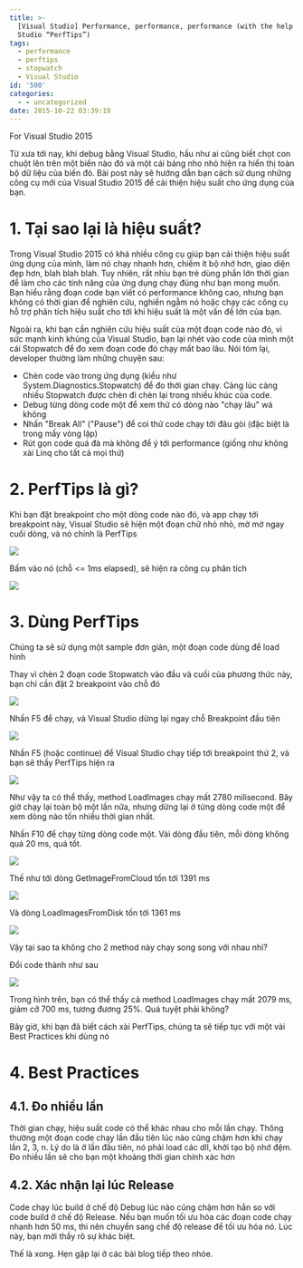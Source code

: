 ```yaml
---
title: >-
  [Visual Studio] Performance, performance, performance (with the help of Visual
  Studio “PerfTips”)
tags:
  - performance
  - perftips
  - stopwatch
  - Visual Studio
id: '500'
categories:
  - - uncategorized
date: 2015-10-22 03:39:19
---
```


For Visual Studio 2015

Từ xưa tới nay, khi debug bằng Visual Studio, hầu như ai cũng biết chọt con chuột lên trên một biến nào đó và một cái bảng nho nhỏ hiện ra hiển thị toàn bộ dữ liệu của biến đó. Bài post này sẽ hướng dẫn bạn cách sử dụng những công cụ mới của Visual Studio 2015 để cải thiện hiệu suất cho ứng dụng của bạn.
<!-- more -->

# 1. Tại sao lại là hiệu suất?

Trong Visual Studio 2015 có khá nhiều công cụ giúp bạn cải thiện hiệu suất ứng dụng của mình, làm nó chạy nhanh hơn, chiếm ít bộ nhớ hơn, giao diện đẹp hơn, blah blah blah. Tuy nhiên, rất nhìu bạn trẻ dùng phần lớn thời gian để làm cho các tính năng của ứng dụng chạy đúng như bạn mong muốn. Bạn hiểu rằng đoạn code bạn viết có performance không cao, nhưng bạn không có thời gian để nghiên cứu, nghiền ngẫm nó hoặc chạy các công cụ hỗ trợ phân tích hiệu suất cho tới khi hiệu suất là một vấn đề lớn của bạn.

Ngoài ra, khi bạn cần nghiên cứu hiệu suất của một đoạn code nào đó, vì sức mạnh kinh khủng của Visual Studio, bạn lại nhét vào code của mình một cái Stopwatch để đo xem đoạn code đó chạy mất bao lâu. Nói tóm lại, developer thường làm những chuyện sau:

*   Chèn code vào trong ứng dụng (kiểu như System.Diagnostics.Stopwatch) để đo thời gian chạy. Càng lúc càng nhiều Stopwatch được chèn đi chèn lại trong nhiều khúc của code.
*   Debug từng dòng code một để xem thử có dòng nào "chạy lâu" wá không
*   Nhấn "Break All" ("Pause") để coi thử code chạy tới đâu gòi (đặc biệt là trong mấy vòng lặp)
*   Rút gọn code quá đà mà không để ý tới performance (giống như không xài Linq cho tất cả mọi thứ)

# 2. PerfTips là gì?

Khi bạn đặt breakpoint cho một dòng code nào đó, và app chạy tới breakpoint này, Visual Studio sẽ hiện một đoạn chữ nhỏ nhỏ, mờ mờ ngay cuối dòng, và nó chính là PerfTips

![](https://farm6.staticflickr.com/5643/22190175850_d39fa83775_o.png)

Bấm vào nó (chỗ <= 1ms elapsed), sẽ hiện ra công cụ phân tích

![](https://farm6.staticflickr.com/5816/22190283100_3900ce5068_o.png)

# 3. Dùng PerfTips

Chúng ta sẽ sử dụng một sample đơn giản, một đoạn code dùng để load hình

Thay vì chèn 2 đoạn code Stopwatch vào đầu và cuối của phương thức này, bạn chỉ cần đặt 2 breakpoint vào chỗ đó

![](https://farm6.staticflickr.com/5713/22378430175_006386fcd1_o.png)

Nhấn F5 để chạy, và Visual Studio dừng lại ngay chỗ Breakpoint đầu tiên

![](https://farm1.staticflickr.com/570/22190464430_6f893119e5_o.png)

Nhấn F5 (hoặc continue) để Visual Studio chạy tiếp tới breakpoint thứ 2, và bạn sẽ thấy PerfTips hiện ra

![](https://farm1.staticflickr.com/683/22190602900_3927a739c8_o.png)

Như vậy ta có thể thấy, method LoadImages chạy mất 2780 milisecond. Bây giờ chạy lại toàn bộ một lần nữa, nhưng dừng lại ở từng dòng code một để xem dòng nào tốn nhiều thời gian nhất.

Nhấn F10 để chạy từng dòng code một. Vài dòng đầu tiên, mỗi dòng không quá 20 ms, quá tốt.

![](https://farm1.staticflickr.com/688/22352672686_50a793488b_o.png)

Thế như tới dòng GetImageFromCloud tốn tới 1391 ms

![](https://farm6.staticflickr.com/5791/22352751386_5a52119746_o.png)

Và dòng LoadImagesFromDisk tốn tới 1361 ms

![](https://farm6.staticflickr.com/5718/22190832080_f489be8d8a_o.png)

Vậy tại sao ta không cho 2 method này chạy song song với nhau nhỉ?

Đổi code thành như sau

![](https://farm6.staticflickr.com/5624/22378857485_c2d338a7d3_o.png)

Trong hình trên, bạn có thể thấy cả method LoadImages chạy mất 2079 ms, giảm cỡ 700 ms, tương đương 25%. Quá tuyệt phải không?

Bây giờ, khi bạn đã biết cách xài PerfTips, chúng ta sẽ tiếp tục với một vài Best Practices khi dùng nó

# 4. Best Practices

## 4.1. Đo nhiều lần

Thời gian chạy, hiệu suất code có thể khác nhau cho mỗi lần chạy. Thông thường một đoạn code chạy lần đầu tiên lúc nào cũng chậm hơn khi chạy lần 2, 3, n. Lý do là ở lần đầu tiên, nó phải load các dll, khởi tạo bộ nhớ đệm. Đo nhiều lần sẽ cho bạn một khoảng thời gian chính xác hơn

## 4.2. Xác nhận lại lúc Release

Code chạy lúc build ở chế độ Debug lúc nào cũng chậm hơn hẳn so với code build ở chế độ Release. Nếu bạn muốn tối ưu hóa các đoạn code chạy nhanh hơn 50 ms, thì nên chuyển sang chế độ release để tối ưu hóa nó. Lúc này, bạn mới thấy rõ sự khác biệt.

Thế là xong. Hẹn gặp lại ở các bài blog tiếp theo nhóe.